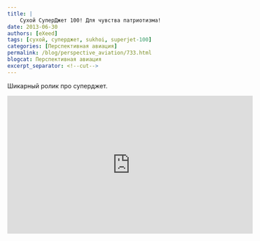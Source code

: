 ```yaml
---
title: |
    Сухой СуперДжет 100! Для чувства патриотизма!
date: 2013-06-30
authors: [eXeed]
tags: [сухой, суперджет, sukhoi, superjet-100]
categories: [Перспективная авиация]
permalink: /blog/perspective_aviation/733.html
blogcat: Перспективная авиация
excerpt_separator: <!--cut-->
---
```


Шикарный ролик про суперджет.

<iframe width="560" height="315" src="https://www.youtube.com/embed/qMgEXEE84lI" title="YouTube video player" frameborder="0" allow="accelerometer; autoplay; clipboard-write; encrypted-media; gyroscope; picture-in-picture; web-share" allowfullscreen></iframe>
